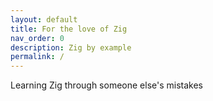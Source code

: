 ```yaml
---
layout: default
title: For the love of Zig
nav_order: 0
description: Zig by example
permalink: /
---
```


Learning Zig through someone else's mistakes

